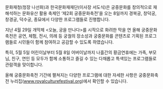 문화재청(청장 나선화)과 한국문화재재단(이사장 서도식)은 궁중문화를 창의적으로 재해석하는 문화유산 활용 축제인 ‘제2회 궁중문화축전’을 오는 8일까지 경복궁, 창덕궁, 창경궁, 덕수궁, 종묘에서 다양한 프로그램들로 진행합니다.

지난 4월 29일 개막제 <오늘, 궁을 만나다>를 시작으로 화려한 막을 연 올해 궁중문화축전은 공연, 체험, 전시, 의례 등 궁궐의 장소성과 궁중문화를 콘텐츠로 기획된 프로그램들로 시민들이 함께 참여하고 공감할 수 있도록 하였습니다.

특히, 5월 5일 어린이날부터 5월 8일 어버이날까지 나흘간의 황금연휴에는 가족, 부모님, 친구, 연인 등 모두가 함께 소통하고 즐길 수 있는 다채롭고 특색있는 프로그램들로 관람객을 맞이합니다.

올해 궁중문화축전 기간에 펼쳐지는 다양한 프로그램에 대한 자세한 사항은 궁중문화축전 누리집(www.royalculturefestival.org)에서 확인할 수 있습니다.